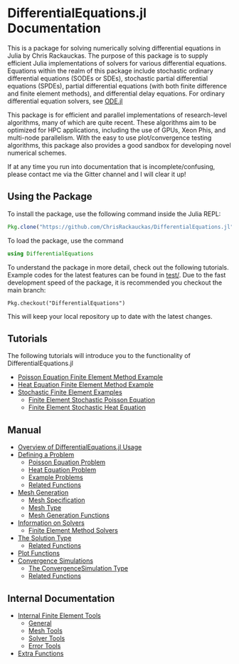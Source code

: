 
<a id='DifferentialEquations.jl-Documentation-1'></a>

# DifferentialEquations.jl Documentation


This is a package for solving numerically solving differential equations in Julia by Chris Rackauckas. The purpose of this package is to supply efficient Julia implementations of solvers for various differential equations. Equations within the realm of this package include stochastic ordinary differential equations (SODEs or SDEs), stochastic partial differential equations (SPDEs), partial differential equations (with both finite difference and finite element methods), and differential delay equations. For ordinary differential equation solvers, see [ODE.jl](https://github.com/JuliaLang/ODE.jl)


This package is for efficient and parallel implementations of research-level algorithms, many of which are quite recent. These algorithms aim to be optimized for HPC applications, including the use of GPUs, Xeon Phis, and multi-node parallelism. With the easy to use plot/convergence testing algorithms, this package also provides a good sandbox for developing novel numerical schemes.


If at any time you run into documentation that is incomplete/confusing, please contact me via the Gitter channel and I will clear it up!


<a id='Using-the-Package-1'></a>

## Using the Package


To install the package, use the following command inside the Julia REPL:


```julia
Pkg.clone("https://github.com/ChrisRackauckas/DifferentialEquations.jl")
```


To load the package, use the command


```julia
using DifferentialEquations
```


To understand the package in more detail, check out the following tutorials. Example codes for the latest features can be found in [test/](test/). Due to the fast development speed of the package, it is recommended you checkout the main branch:


```
Pkg.checkout("DifferentialEquations")
```


This will keep your local repository up to date with the latest changes.


<a id='Tutorials-1'></a>

## Tutorials


The following tutorials will introduce you to the functionality of DifferentialEquations.jl

- [Poisson Equation Finite Element Method Example](tutorials/femPoisson.md#Poisson-Equation-Finite-Element-Method-Example-1)
- [Heat Equation Finite Element Method Example](tutorials/femHeat.md#Heat-Equation-Finite-Element-Method-Example-1)
- [Stochastic Finite Element Examples](tutorials/femStochastic.md#Stochastic-Finite-Element-Examples-1)
    - [Finite Element Stochastic Poisson Equation](tutorials/femStochastic.md#Finite-Element-Stochastic-Poisson-Equation-1)
    - [Finite Element Stochastic Heat Equation](tutorials/femStochastic.md#Finite-Element-Stochastic-Heat-Equation-1)

<a id='Manual-1'></a>

## Manual

- [Overview of DifferentialEquations.jl Usage](man/overview.md#Overview-of-DifferentialEquations.jl-Usage-1)
- [Defining a Problem](man/problem.md#Defining-a-Problem-1)
    - [Poisson Equation Problem](man/problem.md#Poisson-Equation-Problem-1)
    - [Heat Equation Problem](man/problem.md#Heat-Equation-Problem-1)
    - [Example Problems](man/problem.md#Example-Problems-1)
    - [Related Functions](man/problem.md#Related-Functions-1)
- [Mesh Generation](man/mesh.md#Mesh-Generation-1)
    - [Mesh Specification](man/mesh.md#Mesh-Specification-1)
    - [Mesh Type](man/mesh.md#Mesh-Type-1)
    - [Mesh Generation Functions](man/mesh.md#Mesh-Generation-Functions-1)
- [Information on Solvers](man/solvers.md#Information-on-Solvers-1)
    - [Finite Element Method Solvers](man/solvers.md#Finite-Element-Method-Solvers-1)
- [The Solution Type](man/solution.md#The-Solution-Type-1)
    - [Related Functions](man/solution.md#Related-Functions-1)
- [Plot Functions](man/plot.md#Plot-Functions-1)
- [Convergence Simulations](man/convergence.md#Convergence-Simulations-1)
    - [The ConvergenceSimulation Type](man/convergence.md#The-ConvergenceSimulation-Type-1)
    - [Related Functions](man/convergence.md#Related-Functions-1)

<a id='Internal-Documentation-1'></a>

## Internal Documentation

- [Internal Finite Element Tools](internals/femTools.md#Internal-Finite-Element-Tools-1)
    - [General](internals/femTools.md#General-1)
    - [Mesh Tools](internals/femTools.md#Mesh-Tools-1)
    - [Solver Tools](internals/femTools.md#Solver-Tools-1)
    - [Error Tools](internals/femTools.md#Error-Tools-1)
- [Extra Functions](internals/extras.md#Extra-Functions-1)
